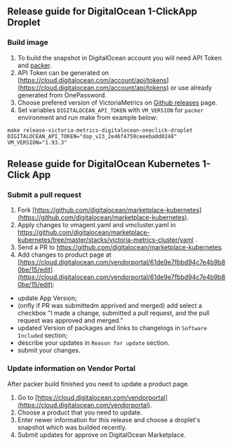 ## Release guide for DigitalOcean 1-ClickApp Droplet

### Build image

1. To build the snapshot in DigitalOcean account you will need API Token and [packer](https://learn.hashicorp.com/tutorials/packer/get-started-install-cli).
2. API Token can be generated on [https://cloud.digitalocean.com/account/api/tokens](https://cloud.digitalocean.com/account/api/tokens) or use already generated from OnePassword.
3. Choose prefered version of VictoriaMetrics on [Github releases](https://github.com/VictoriaMetrics/VictoriaMetrics/releases) page.
4. Set variables `DIGITALOCEAN_API_TOKEN` with `VM_VERSION` for `packer` environment and run make from example below:

```console
make release-victoria-metrics-digitalocean-oneclick-droplet DIGITALOCEAN_API_TOKEN="dop_v23_2e46f4759ceeeba0d0248" VM_VERSION="1.93.3"
```


## Release guide for DigitalOcean Kubernetes 1-Click App

### Submit a pull request

1. Fork [https://github.com/digitalocean/marketplace-kubernetes](https://github.com/digitalocean/marketplace-kubernetes).
2. Apply changes to vmagent.yaml and vmcluster.yaml in https://github.com/digitalocean/marketplace-kubernetes/tree/master/stacks/victoria-metrics-cluster/yaml .
3. Send a PR to https://github.com/digitalocean/marketplace-kubernetes.
4. Add changes to product page at [https://cloud.digitalocean.com/vendorportal/61de9e7fbbd94c7e4b9b80be/15/edit](https://cloud.digitalocean.com/vendorportal/61de9e7fbbd94c7e4b9b80be/15/edit):
 * update App Version;
 * (onfly if PR was submittedm apprived and merged) add select a checkbox "I made a change, submitted a pull request, and the pull request was approved and merged."
 * updated Version of packages and links to changelogs in `Software Included` section;
 * describe your updates in `Reason for update` section.
 * submit your changes.


### Update information on Vendor Portal


After packer build finished you need to update a product page.

1. Go to [https://cloud.digitalocean.com/vendorportal](https://cloud.digitalocean.com/vendorportal).
2. Choose a product that you need to update.
3. Enter newer information for this release and choose a droplet's snapshot which was builded recently.
4. Submit updates for approve on DigitalOcean Marketplace.
